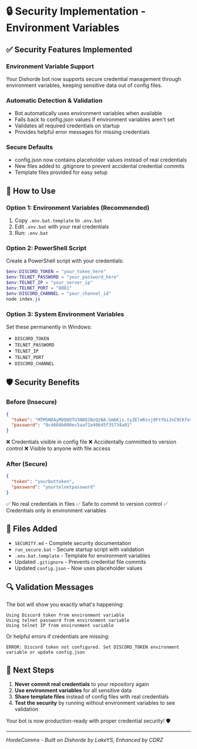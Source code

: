 # 🔒 Security Implementation - Environment Variables

## ✅ Security Features Implemented

### Environment Variable Support
Your Dishorde bot now supports secure credential management through environment variables, keeping sensitive data out of config files.

### Automatic Detection & Validation
- Bot automatically uses environment variables when available
- Falls back to config.json values if environment variables aren't set
- Validates all required credentials on startup
- Provides helpful error messages for missing credentials

### Secure Defaults
- config.json now contains placeholder values instead of real credentials
- New files added to .gitignore to prevent accidental credential commits
- Template files provided for easy setup

## 🚀 How to Use

### Option 1: Environment Variables (Recommended)
1. Copy `.env.bat.template` to `.env.bat`
2. Edit `.env.bat` with your real credentials
3. Run: `.env.bat`

### Option 2: PowerShell Script
Create a PowerShell script with your credentials:
```powershell
$env:DISCORD_TOKEN = "your_token_here"
$env:TELNET_PASSWORD = "your_password_here"
$env:TELNET_IP = "your_server_ip"
$env:TELNET_PORT = "8081"
$env:DISCORD_CHANNEL = "your_channel_id"
node index.js
```

### Option 3: System Environment Variables
Set these permanently in Windows:
- `DISCORD_TOKEN`
- `TELNET_PASSWORD`
- `TELNET_IP`
- `TELNET_PORT`
- `DISCORD_CHANNEL`

## 🛡️ Security Benefits

### Before (Insecure)
```json
{
  "token": "MTM5NDAyMDQ0OTU3NDQ1NzQzNA.Gm6Kjs.tyZElmRzvj9FtYbiJnC9CKfet85tL14KHr2Wic",
  "password": "8c4668b000ec5aaf2a406d5f35734a01"
}
```
❌ Credentials visible in config file
❌ Accidentally committed to version control
❌ Visible to anyone with file access

### After (Secure)
```json
{
  "token": "yourbottoken",
  "password": "yourtelnetpassword"
}
```
✅ No real credentials in files
✅ Safe to commit to version control
✅ Credentials only in environment variables

## 📁 Files Added

- `SECURITY.md` - Complete security documentation
- `run_secure.bat` - Secure startup script with validation
- `.env.bat.template` - Template for environment variables
- Updated `.gitignore` - Prevents credential file commits
- Updated `config.json` - Now uses placeholder values

## 🔍 Validation Messages

The bot will show you exactly what's happening:
```
Using Discord token from environment variable
Using telnet password from environment variable
Using telnet IP from environment variable
```

Or helpful errors if credentials are missing:
```
ERROR: Discord token not configured. Set DISCORD_TOKEN environment variable or update config.json
```

## 🎯 Next Steps

1. **Never commit real credentials** to your repository again
2. **Use environment variables** for all sensitive data
3. **Share template files** instead of config files with real credentials
4. **Test the security** by running without environment variables to see validation

Your bot is now production-ready with proper credential security! 🛡️

---

*HordeComms - Built on Dishorde by LakeYS, Enhanced by CDRZ*
